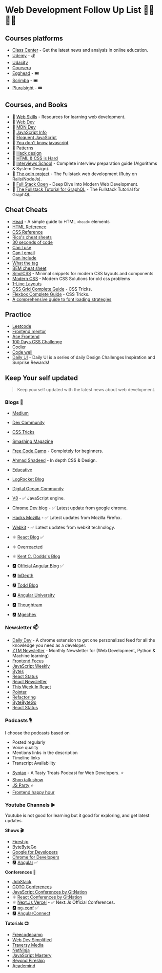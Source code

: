 # Web Development Follow Up List 👨‍💻👨‍💻

## Courses platforms

- [Class Center](https://www.classcentral.com/) - Get the latest news and analysis in online education.
- [Udemy](https://www.udemy.com/courses/) - 💰
- [Udacity](https://www.udacity.com)
- [Coursera](https://www.coursera.org/)
- [Egghead](https://egghead.io/) - 🎟️
- [Scrimba](https://scrimba.com/) - 🎟️
- [Pluralsight](https://www.pluralsight.com/) - 🎟️

## Courses, and Books

- 🔗 [Web Skills](https://andreasbm.github.io/web-skills/) - Resources for learning web development.
- 🔖 [Web Dev](https://web.dev/)
- 🔖 [MDN Dev](https://developer.mozilla.org/en-US/)
- 🔖 [JavaScript Info](https://javascript.info/)
- 📕 [Eloquent JavaScript](https://eloquentjavascript.net/)
- 📕 [You don't know javascript](https://github.com/getify/You-Dont-Know-JS)
- 📕 [Patterns](https://www.patterns.dev/)
- 📕 [Hack design](https://hackdesign.org)
- 📕 [HTML & CSS is Hard](https://internetingishard.netlify.app/html-and-css/)
- 📕 [Interviews School](https://interviews.school/) - Complete interview preparation guide (Algorithms & System Design).
- 📕 [The odin project](https://www.theodinproject.com/) - The Fullstack web development (Ruby on Rails/NodeJs).
- 📕 [Full Stack Open](https://fullstackopen.com/en/) - Deep Dive Into Modern Web Development.
- 📕 [The Fullstack Tutorial for GraphQL](https://www.howtographql.com/) - The Fullstack Tutorial for GraphQL.

## Cheat Cheats

- [Head](https://htmlhead.dev/) - A simple guide to HTML `<head>` elements
- [HTML Reference](http://htmlreference.io/)
- [CSS Reference](http://cssreference.io/)
- [Rico's cheat sheets](https://devhints.io/)
- [30 seconds of code](https://www.30secondsofcode.org/)
- [Can I use](https://caniuse.com/)
- [Can I email](https://www.caniemail.com/)
- [Can Include](https://caninclude.glitch.me/)
- [What the tag](https://whatthetag.com/#/)
- [BEM cheat sheet](https://bem-cheat-sheet.9elements.com/)
- [SmolCSS](https://smolcss.dev/) - Minimal snippets for modern CSS layouts and components
- [Modern CSS](https://moderncss.dev/) - Modern CSS Solutions for old css problems
- [1-Line Layouts](https://1linelayouts.glitch.me/)
- [CSS Grid Complete Guide](https://css-tricks.com/snippets/css/complete-guide-grid/) - CSS Tricks.
- [Flexbox Complete Guide](https://css-tricks.com/snippets/css/a-guide-to-flexbox/) - CSS Tricks.
- [A comprehensive guide to font loading strategies](https://www.zachleat.com/web/comprehensive-webfonts/)

## Practice

- [Leetcode](https://leetcode.com/)
- [Frontend mentor](https://www.frontendmentor.io/)
- [Ace Frontend](https://www.acefrontend.com/)
- [100 Days CSS Challenge](https://100dayscss.com/)
- [Codier](https://codier.io/)
- [Code well](https://www.codewell.cc/)
- [Daily UI](https://www.dailyui.co/) - Daily UI is a series of daily Design Challenges Inspiration and Surprise Rewards!


## Keep Your self updated

> Keep yourself updated with the latest news about web development.

### Blogs 📰

- [Medium](https://medium.com/)
- [Dev Community](https://dev.to/)

- [CSS Tricks](https://css-tricks.com/)
- [Smashing Magazine](https://www.smashingmagazine.com/)
- [Free Code Camp](https://www.freecodecamp.org/news/) - Completely for beginners.
- [Ahmad Shadeed](https://ishadeed.com/) - In depth CSS & Design.
- [Educative](https://www.educative.io/blog)
- [LogRocket Blog](https://blog.logrocket.com/)
- [Digital Ocean Community](https://www.digitalocean.com/community)

- [V8](https://v8.dev/) - ✅ JavaScript engine.
- [Chrome Dev blog](https://developer.chrome.com/blog/) - ✅ Latest update from google chrome.
- [Hacks Mozilla](https://hacks.mozilla.org/) - ✅ Latest updates from Mozilla Firefox.
- [Webkit](https://webkit.org/blog/) - ✅ Latest updates from webkit technology.

- ⚛️ [React Blog](https://react.dev/blog) ✅
- ⚛️ [Overreacted](https://overreacted.io/)
- ⚛️ [Kent C. Dodds's Blog](https://kentcdodds.com/blog)
- 🅰️ [Official Angular Blog](https://blog.angular.io/) ✅
- 🅰️ [InDepth](https://angularindepth.com/)
- 🅰️ [Todd Blog](https://ultimatecourses.com/blog/)
- 🅰️ [Angular University](https://blog.angular-university.io/)
- 🅰️ [Thoughtram](https://blog.thoughtram.io/categories/angular)
- 🅰️ [Mgechev](http://blog.mgechev.com/)


### Newsletter 📫

- [Daily Dev](https://daily.dev/) - A chrome extension to get one personalized feed for all the knowledge you need as a developer.
- [ZTM Newsletter](https://zerotomastery.io/blog/) - Monthly Newsletter for (Web Development, Python & Machine learning)
- [Frontend Focus](https://frontendfoc.us/issues)
- [JavaScript Weekly](https://javascriptweekly.com/issues)
- [Bytes](https://bytes.dev/archives/)
- [React Status](https://react.statuscode.com/issues)
- [React Newsletter](https://reactnewsletter.com/issues)
- [This Week In React](https://www.getrevue.co/profile/thisweekinreact)
- [Pointer](https://www.pointer.io/archives/)
- [Refactoring](https://refactoring.fm/archive)
- [ByteByteGo](https://blog.bytebytego.com/archive)
- [React Status](https://react.statuscode.com/)


### Podcasts 🎙

I choose the podcasts based on

* Posted regularly
* Voice quality
* Mentions links in the description
* Timeline links
* Transcript Availability

- [Syntax](https://syntax.fm/) - A Tasty Treats Podcast for Web Developers. ⭐
- [Shop talk show](https://shoptalkshow.com/)
- [JS Party](https://changelog.com/jsparty) ⭐
- [Frontend happy hour](https://www.frontendhappyhour.com/)


### Youtube Channels ▶️

Youtube is not good for learning but it good for exploring, and get latest updates. 

**Shows 🎬**
- [Fireship](https://www.youtube.com/@Fireship)
- [ByteByteGo](https://www.youtube.com/@ByteByteGo)
- [Google for Developers](https://www.youtube.com/@GoogleDevelopers)
- [Chrome for Developers](https://www.youtube.com/@ChromeDevs)
- 🅰️ [Angular](https://www.youtube.com/@Angular) ✅

**Conferences 📢**
- [JobStack](https://www.youtube.com/@jobstack8037)
- [GOTO Conferences](https://www.youtube.com/@GOTO-)
- [JavaScript Conferences by GitNation](https://www.youtube.com/@JavaScriptConferences)
- ⚛️ [React Conferences by GitNation](https://www.youtube.com/@ReactConferences)
- ⚛️ [Next.Js Vercel](https://www.youtube.com/@VercelHQ) - ✅ Next.Js Official Conferences.
- 🅰️ [ng-conf](https://www.youtube.com/@ngconfonline) ✅
- 🅰️ [AngularConnect](https://www.youtube.com/@angularconnect9636)

**Tutorials 📺**
- [Freecodecamp](https://www.youtube.com/@freecodecamp)
- [Web Dev Simplified](https://www.youtube.com/@WebDevSimplified)
- [Traversy Media](https://www.youtube.com/@TraversyMedia)
- [NetNinja](https://www.youtube.com/@NetNinja)
- [JavaScript Mastery](https://www.youtube.com/@javascriptmastery)
- [Beyond Fireship](https://www.youtube.com/@beyondfireship)
- [Academind](https://www.youtube.com/@academind)
